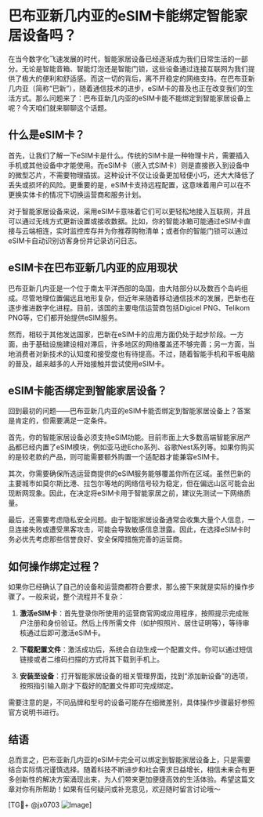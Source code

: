 # 巴布亚新几内亚的eSIM卡能绑定智能家居设备吗？

在当今数字化飞速发展的时代，智能家居设备已经逐渐成为我们日常生活的一部分。无论是智能音箱、智能灯泡还是智能门锁，这些设备通过连接互联网为我们提供了极大的便利和舒适感。而这一切的背后，离不开稳定的网络支持。在巴布亚新几内亚（简称“巴新”），随着通信技术的进步，eSIM卡的普及也正在改变我们的生活方式。那么问题来了：巴布亚新几内亚的eSIM卡能不能绑定到智能家居设备上呢？今天咱们就来聊聊这个话题。

## 什么是eSIM卡？

首先，让我们了解一下eSIM卡是什么。传统的SIM卡是一种物理卡片，需要插入手机或其他设备中才能使用。而eSIM卡（嵌入式SIM卡）则是直接嵌入到设备中的微型芯片，不需要物理插拔。这种设计不仅让设备更加轻便小巧，还大大降低了丢失或损坏的风险。更重要的是，eSIM卡支持远程配置，这意味着用户可以在不更换实体卡的情况下切换运营商和服务计划。

对于智能家居设备来说，采用eSIM卡意味着它们可以更轻松地接入互联网，并且可以通过无线方式更新设置或接收数据。比如，你的智能冰箱可能通过eSIM卡直接与云端相连，实时监控库存并为你推荐购物清单；或者你的智能门锁可以通过eSIM卡自动识别访客身份并记录访问日志。

## eSIM卡在巴布亚新几内亚的应用现状

巴布亚新几内亚是一个位于南太平洋西部的岛国，由大陆部分以及数百个岛屿组成。尽管地理位置偏远且地形复杂，但近年来随着移动通信技术的发展，巴新也在逐步推进数字化进程。目前，该国的主要电信运营商包括Digicel PNG、Telikom PNG等，它们都开始提供eSIM服务。

然而，相较于其他发达国家，巴新在eSIM卡的应用方面仍处于起步阶段。一方面，由于基础设施建设相对滞后，许多地区的网络覆盖还不够完善；另一方面，当地消费者对新技术的认知度和接受度也有待提高。不过，随着智能手机和平板电脑的普及，越来越多的人开始接触并尝试使用eSIM卡。

## eSIM卡能否绑定到智能家居设备？

回到最初的问题——巴布亚新几内亚的eSIM卡能否绑定到智能家居设备上？答案是肯定的，但需要满足一定条件。

首先，你的智能家居设备必须支持eSIM功能。目前市面上大多数高端智能家居产品都已经内置了eSIM模块，例如亚马逊Echo系列、谷歌Nest系列等。如果你购买的是较老款的产品，则可能需要额外购置一个适配器才能兼容eSIM卡。

其次，你需要确保所选运营商提供的eSIM服务能够覆盖你所在区域。虽然巴新的主要城市如莫尔斯比港、拉包尔等地的网络信号较为稳定，但在偏远山区可能会出现断网现象。因此，在决定将eSIM卡用于智能家居之前，建议先测试一下网络质量。

最后，还需要考虑隐私安全问题。由于智能家居设备通常会收集大量个人信息，一旦连接失败或遭受黑客攻击，可能会导致敏感信息泄露。因此，在选择eSIM卡时务必优先考虑那些信誉良好、安全保障措施完善的运营商。

## 如何操作绑定过程？

如果你已经确认了自己的设备和运营商都符合要求，那么接下来就是实际的操作步骤了。一般来说，整个流程并不复杂：

1. **激活eSIM卡**：首先登录你所使用的运营商官网或应用程序，按照提示完成账户注册和身份验证。然后上传所需文件（如护照照片、居住证明等），等待审核通过后即可激活eSIM卡。
   
2. **下载配置文件**：激活成功后，系统会自动生成一个配置文件。你可以通过短信链接或者二维码扫描的方式将其下载到手机上。

3. **安装至设备**：打开智能家居设备的相关管理界面，找到“添加新设备”的选项，按照指引输入刚才下载好的配置文件即可完成绑定。

需要注意的是，不同品牌和型号的设备可能存在细微差别，具体操作步骤最好参照官方说明书进行。

## 结语

总而言之，巴布亚新几内亚的eSIM卡完全可以绑定到智能家居设备上，只是需要结合实际情况谨慎选择。随着科技不断进步和社会需求日益增长，相信未来会有更多创新性的解决方案涌现出来，为人们带来更加便捷高效的生活体验。希望这篇文章对你有所帮助！如果有任何疑问或补充意见，欢迎随时留言讨论哦～ 

[TG💪+ @jx0703 ![Image](https://github.com/user-attachments/assets/dbca1d08-cadb-493c-b0ec-ad6f7a83f270)]